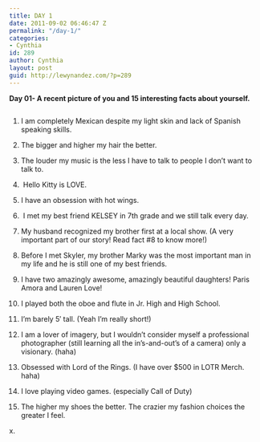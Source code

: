 ```yaml
---
title: DAY 1
date: 2011-09-02 06:46:47 Z
permalink: "/day-1/"
categories:
- Cynthia
id: 289
author: Cynthia
layout: post
guid: http://lewynandez.com/?p=289
---
```


**Day 01- A recent picture of you and 15 interesting facts about yourself.**

<a href="http://i2.wp.com/lewynandez.com/wp-content/uploads/2011/09/287000_2256390924886_1101738840_2733743_5194344_o.jpg" rel="lightbox[289]"><img class="aligncenter size-medium wp-image-290" title="287000_2256390924886_1101738840_2733743_5194344_o" src="http://i2.wp.com/lewynandez.com/wp-content/uploads/2011/09/287000_2256390924886_1101738840_2733743_5194344_o-225x300.jpg?fit=225%2C300" alt="" srcset="http://i2.wp.com/lewynandez.com/wp-content/uploads/2011/09/287000_2256390924886_1101738840_2733743_5194344_o.jpg?resize=225%2C300 225w, http://i2.wp.com/lewynandez.com/wp-content/uploads/2011/09/287000_2256390924886_1101738840_2733743_5194344_o.jpg?resize=768%2C1024 768w, http://i2.wp.com/lewynandez.com/wp-content/uploads/2011/09/287000_2256390924886_1101738840_2733743_5194344_o.jpg?w=960 960w" sizes="(max-width: 225px) 100vw, 225px" data-recalc-dims="1" /></a>

1. I am completely Mexican despite my light skin and lack of Spanish speaking skills.

2. The bigger and higher my hair the better.

3. The louder my music is the less I have to talk to people I don&#8217;t want to talk to.

4.  Hello Kitty is LOVE.

5. I have an obsession with hot wings.

6.  I met my best friend KELSEY in 7th grade and we still talk every day.

7. My husband recognized my brother first at a local show. (A very important part of our story! Read fact #8 to know more!)

8. Before I met Skyler, my brother Marky was the most important man in my life and he is still one of my best friends.

9. I have two amazingly awesome, amazingly beautiful daughters! Paris Amora and Lauren Love!

10. I played both the oboe and flute in Jr. High and High School.

11. I&#8217;m barely 5&#8242; tall. (Yeah I&#8217;m really short!)

12. I am a lover of imagery, but I wouldn&#8217;t consider myself a professional photographer (still learning all the in&#8217;s-and-out&#8217;s of a camera) only a visionary. (haha)

13. Obsessed with Lord of the Rings. (I have over $500 in LOTR Merch. haha)

14. I love playing video games. (especially Call of Duty)

15. The higher my shoes the better. The crazier my fashion choices the greater I feel.

x.